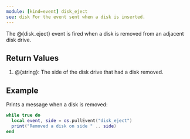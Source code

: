 ```yaml
---
module: [kind=event] disk_eject
see: disk For the event sent when a disk is inserted.
---
```


The @{disk_eject} event is fired when a disk is removed from an adjacent disk drive.

## Return Values
1. @{string}: The side of the disk drive that had a disk removed.

## Example
Prints a message when a disk is removed:
```lua
while true do
  local event, side = os.pullEvent("disk_eject")
  print("Removed a disk on side " .. side)
end
```

